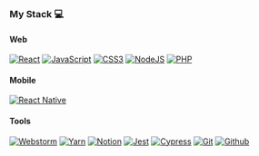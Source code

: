 

### My Stack 💻

#### Web
[![React](https://img.shields.io/static/v1?label=&message=ReactJS&color=61DAFB&style=for-the-badge&logo=react&logoColor=black)](https://reactjs.org/) [![JavaScript](https://img.shields.io/static/v1?label=&message=JavaScript&color=F7DF1E&style=for-the-badge&logo=javascript&logoColor=black)](https://developer.mozilla.org/en-US/docs/Web/JavaScript) [![CSS3](http://img.shields.io/static/v1?label=&message=CSS3&color=1572B6&style=for-the-badge&logo=css3&logoColor=white)](https://developer.mozilla.org/en-US/docs/Web/CSS) [![NodeJS](https://img.shields.io/static/v1?label=&message=NodeJS&color=339933&style=for-the-badge&logo=Node.js&logoColor=white)](https://nodejs.org/en/) [![PHP](https://img.shields.io/static/v1?label=&message=PHP&color=777BB4&style=for-the-badge&logo=php&logoColor=black)](https://www.php.net/)
 
#### Mobile
[![React Native](https://img.shields.io/static/v1?label=&message=React%20Native&color=61DAFB&style=for-the-badge&logo=react&logoColor=white)](https://reactnative.dev)

#### Tools
[![Webstorm](https://img.shields.io/static/v1?label=&message=Webstorm&color=black&style=for-the-badge&logo=webstorm&logoColor=white)](https://www.jetbrains.com/webstorm/) [![Yarn](https://img.shields.io/static/v1?label=&message=Yarn&color=2C8EBB&style=for-the-badge&logo=yarn&logoColor=white)](https://yarnpkg.com/) [![Notion](https://img.shields.io/static/v1?label=&message=Notion&color=black&style=for-the-badge&logo=notion&logoColor=white)](https://notion.so) [![Jest](https://img.shields.io/static/v1?label=&message=Jest&color=C21325&style=for-the-badge&logo=jest&logoColor=white)](https://jestjs.io) [![Cypress](https://img.shields.io/static/v1?label=&message=Cypress&color=17202C&style=for-the-badge&logo=cypress&logoColor=white)](https://cypress.io) [![Git](https://img.shields.io/static/v1?label=&message=Git&color=F05032&style=for-the-badge&logo=git&logoColor=white)](https://git-scm.com/) [![Github](https://img.shields.io/static/v1?label=&message=GitHub&color=181717&style=for-the-badge&logo=github&logoColor=white)](https://github.com)

<!--
**cjaredm/cjaredm** is a ✨ _special_ ✨ repository because its `README.md` (this file) appears on your GitHub profile.

Here are some ideas to get you started:

- 🔭 I’m currently working on ...
- 🌱 I’m currently learning ...
- 👯 I’m looking to collaborate on ...
- 🤔 I’m looking for help with ...
- 💬 Ask me about ...
- 📫 How to reach me: ...
- 😄 Pronouns: ...
- ⚡ Fun fact: ...
-->
